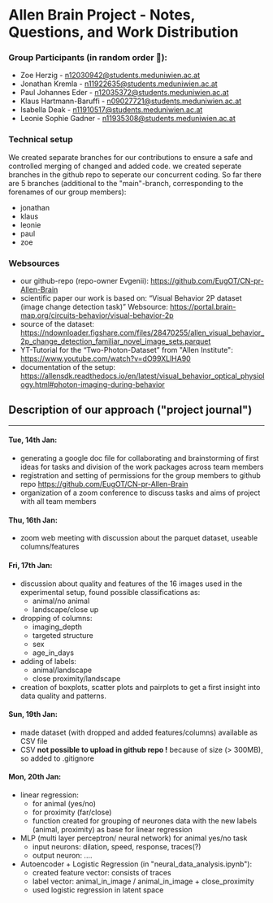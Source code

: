 # Allen Brain Project - Notes, Questions, and Work Distribution

### Group Participants (in random order 🙂):
- Zoe Herzig - n12030942@students.meduniwien.ac.at 
- Jonathan Kremla - n11922635@students.meduniwien.ac.at 
- Paul Johannes Eder - n12035372@students.meduniwien.ac.at 
- Klaus Hartmann-Baruffi - n09027721@students.meduniwien.ac.at 
- Isabella Deak - n11910517@students.meduniwien.ac.at 
- Leonie Sophie Gadner - n11935308@students.meduniwien.ac.at 

### Technical setup

We created separate branches for our contributions to ensure a safe and controlled merging of changed and added code.
we created seperate branches in the github repo to seperate our concurrent coding.
So far there are 5 branches (additional to the "main"-branch, corresponding to the forenames of our group members):
- jonathan
- klaus
- leonie
- paul
- zoe 

### Websources
- our github-repo (repo-owner Evgenii): <https://github.com/EugOT/CN-pr-Allen-Brain>
- scientific paper our work is based on: “Visual Behavior 2P dataset (image change detection task)”
 Websource: <https://portal.brain-map.org/circuits-behavior/visual-behavior-2p>
- source of the dataset: <https://ndownloader.figshare.com/files/28470255/allen_visual_behavior_2p_change_detection_familiar_novel_image_sets.parquet>
- YT-Tutorial for the “Two-Photon-Dataset” from "Allen Institute": <https://www.youtube.com/watch?v=dO99XLlHA90>
- documentation of the setup: <https://allensdk.readthedocs.io/en/latest/visual_behavior_optical_physiology.html#photon-imaging-during-behavior>

## Description of our approach ("project journal")
---
#### Tue, 14th Jan:
- generating a google doc file for collaborating and brainstorming of first ideas for tasks and division of the work packages across team members
- registration and setting of permissions for the group members to github repo <https://github.com/EugOT/CN-pr-Allen-Brain>
- organization of a zoom conference to discuss tasks and aims of project with all team members
#### Thu, 16th Jan:
- zoom web meeting with discussion about the parquet dataset, useable columns/features 
#### Fri, 17th Jan:
- discussion about quality and features of the 16 images used in the experimental setup, found possible classifications as:  
   - animal/no animal
   - landscape/close up
- dropping of columns:
    - imaging_depth
    - targeted structure
    - sex
    - age_in_days
- adding of labels:
    - animal/landscape
    - close proximity/landscape
- creation of boxplots, scatter plots and pairplots to get a first insight into data quality and patterns.
#### Sun, 19th Jan:
- made dataset (with dropped and added features/columns) available as CSV file
- CSV **not possible to upload in github repo !** because of size (> 300MB), so added to .gitignore
#### Mon, 20th Jan:
- linear regression:
    - for animal (yes/no)
    - for proximity (far/close)
    - function created for grouping of neurones data with the new labels (animal, proximity) as base for linear regression
- MLP (multi layer perceptron/ neural network) for animal yes/no task
    - input neurons: dilation, speed, response, traces(?)
    - output neuron: ....
- Autoencoder + Logistic Regression (in "neural_data_analysis.ipynb"):
    - created feature vector: consists of traces 
    - label vector: animal_in_image / animal_in_image + close_proximity
    - used logistic regression in latent space
